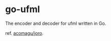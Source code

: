 # go-ufml

The encoder and decoder for ufml written in Go.

ref. [acomagu/joro](https://github.com/acomagu/joro).
